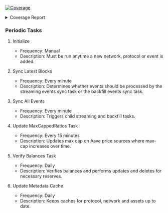 <!-- Pytest Coverage Comment:Begin -->
<a href="https://github.com/aknirmal90/liquidations_v2/blob/main/README.md"><img alt="Coverage" src="https://img.shields.io/badge/Coverage-50%25-orange.svg" /></a><details><summary>Coverage Report </summary><table><tr><th>File</th><th>Stmts</th><th>Miss</th><th>Cover</th><th>Missing</th></tr><tbody><tr><td><a href="https://github.com/aknirmal90/liquidations_v2/blob/main/manage.py">manage.py</a></td><td>11</td><td>11</td><td>0%</td><td><a href="https://github.com/aknirmal90/liquidations_v2/blob/main/manage.py#L3-L22">3&ndash;22</a></td></tr><tr><td colspan="5"><b>aave</b></td></tr><tr><td>&nbsp; &nbsp;<a href="https://github.com/aknirmal90/liquidations_v2/blob/main/aave/adapter.py">adapter.py</a></td><td>378</td><td>378</td><td>0%</td><td><a href="https://github.com/aknirmal90/liquidations_v2/blob/main/aave/adapter.py#L1-L864">1&ndash;864</a></td></tr><tr><td>&nbsp; &nbsp;<a href="https://github.com/aknirmal90/liquidations_v2/blob/main/aave/admin.py">admin.py</a></td><td>235</td><td>125</td><td>47%</td><td><a href="https://github.com/aknirmal90/liquidations_v2/blob/main/aave/admin.py#L123">123</a>, <a href="https://github.com/aknirmal90/liquidations_v2/blob/main/aave/admin.py#L127">127</a>, <a href="https://github.com/aknirmal90/liquidations_v2/blob/main/aave/admin.py#L131">131</a>, <a href="https://github.com/aknirmal90/liquidations_v2/blob/main/aave/admin.py#L135">135</a>, <a href="https://github.com/aknirmal90/liquidations_v2/blob/main/aave/admin.py#L139">139</a>, <a href="https://github.com/aknirmal90/liquidations_v2/blob/main/aave/admin.py#L143">143</a>, <a href="https://github.com/aknirmal90/liquidations_v2/blob/main/aave/admin.py#L147">147</a>, <a href="https://github.com/aknirmal90/liquidations_v2/blob/main/aave/admin.py#L169">169</a>, <a href="https://github.com/aknirmal90/liquidations_v2/blob/main/aave/admin.py#L173-L176">173&ndash;176</a>, <a href="https://github.com/aknirmal90/liquidations_v2/blob/main/aave/admin.py#L180-L183">180&ndash;183</a>, <a href="https://github.com/aknirmal90/liquidations_v2/blob/main/aave/admin.py#L187-L189">187&ndash;189</a>, <a href="https://github.com/aknirmal90/liquidations_v2/blob/main/aave/admin.py#L258-L260">258&ndash;260</a>, <a href="https://github.com/aknirmal90/liquidations_v2/blob/main/aave/admin.py#L265-L267">265&ndash;267</a>, <a href="https://github.com/aknirmal90/liquidations_v2/blob/main/aave/admin.py#L272-L274">272&ndash;274</a>, <a href="https://github.com/aknirmal90/liquidations_v2/blob/main/aave/admin.py#L279-L281">279&ndash;281</a>, <a href="https://github.com/aknirmal90/liquidations_v2/blob/main/aave/admin.py#L286-L288">286&ndash;288</a>, <a href="https://github.com/aknirmal90/liquidations_v2/blob/main/aave/admin.py#L379">379</a>, <a href="https://github.com/aknirmal90/liquidations_v2/blob/main/aave/admin.py#L383">383</a>, <a href="https://github.com/aknirmal90/liquidations_v2/blob/main/aave/admin.py#L498">498</a>, <a href="https://github.com/aknirmal90/liquidations_v2/blob/main/aave/admin.py#L503-L531">503&ndash;531</a>, <a href="https://github.com/aknirmal90/liquidations_v2/blob/main/aave/admin.py#L536-L553">536&ndash;553</a>, <a href="https://github.com/aknirmal90/liquidations_v2/blob/main/aave/admin.py#L573-L590">573&ndash;590</a>, <a href="https://github.com/aknirmal90/liquidations_v2/blob/main/aave/admin.py#L610-L650">610&ndash;650</a>, <a href="https://github.com/aknirmal90/liquidations_v2/blob/main/aave/admin.py#L691-L720">691&ndash;720</a>, <a href="https://github.com/aknirmal90/liquidations_v2/blob/main/aave/admin.py#L757-L759">757&ndash;759</a>, <a href="https://github.com/aknirmal90/liquidations_v2/blob/main/aave/admin.py#L763-L770">763&ndash;770</a>, <a href="https://github.com/aknirmal90/liquidations_v2/blob/main/aave/admin.py#L790-L797">790&ndash;797</a>, <a href="https://github.com/aknirmal90/liquidations_v2/blob/main/aave/admin.py#L878-L882">878&ndash;882</a>, <a href="https://github.com/aknirmal90/liquidations_v2/blob/main/aave/admin.py#L886-L890">886&ndash;890</a></td></tr><tr><td>&nbsp; &nbsp;<a href="https://github.com/aknirmal90/liquidations_v2/blob/main/aave/dataprovider.py">dataprovider.py</a></td><td>34</td><td>19</td><td>44%</td><td><a href="https://github.com/aknirmal90/liquidations_v2/blob/main/aave/dataprovider.py#L13-L16">13&ndash;16</a>, <a href="https://github.com/aknirmal90/liquidations_v2/blob/main/aave/dataprovider.py#L26-L42">26&ndash;42</a>, <a href="https://github.com/aknirmal90/liquidations_v2/blob/main/aave/dataprovider.py#L51-L65">51&ndash;65</a>, <a href="https://github.com/aknirmal90/liquidations_v2/blob/main/aave/dataprovider.py#L73">73</a>, <a href="https://github.com/aknirmal90/liquidations_v2/blob/main/aave/dataprovider.py#L82">82</a>, <a href="https://github.com/aknirmal90/liquidations_v2/blob/main/aave/dataprovider.py#L91">91</a>, <a href="https://github.com/aknirmal90/liquidations_v2/blob/main/aave/dataprovider.py#L100">100</a>, <a href="https://github.com/aknirmal90/liquidations_v2/blob/main/aave/dataprovider.py#L109">109</a></td></tr><tr><td>&nbsp; &nbsp;<a href="https://github.com/aknirmal90/liquidations_v2/blob/main/aave/inlines.py">inlines.py</a></td><td>270</td><td>123</td><td>54%</td><td><a href="https://github.com/aknirmal90/liquidations_v2/blob/main/aave/inlines.py#L24">24</a>, <a href="https://github.com/aknirmal90/liquidations_v2/blob/main/aave/inlines.py#L42">42</a>, <a href="https://github.com/aknirmal90/liquidations_v2/blob/main/aave/inlines.py#L46">46</a>, <a href="https://github.com/aknirmal90/liquidations_v2/blob/main/aave/inlines.py#L50">50</a>, <a href="https://github.com/aknirmal90/liquidations_v2/blob/main/aave/inlines.py#L69">69</a>, <a href="https://github.com/aknirmal90/liquidations_v2/blob/main/aave/inlines.py#L73">73</a>, <a href="https://github.com/aknirmal90/liquidations_v2/blob/main/aave/inlines.py#L77">77</a>, <a href="https://github.com/aknirmal90/liquidations_v2/blob/main/aave/inlines.py#L96">96</a>, <a href="https://github.com/aknirmal90/liquidations_v2/blob/main/aave/inlines.py#L100">100</a>, <a href="https://github.com/aknirmal90/liquidations_v2/blob/main/aave/inlines.py#L104">104</a>, <a href="https://github.com/aknirmal90/liquidations_v2/blob/main/aave/inlines.py#L123">123</a>, <a href="https://github.com/aknirmal90/liquidations_v2/blob/main/aave/inlines.py#L127">127</a>, <a href="https://github.com/aknirmal90/liquidations_v2/blob/main/aave/inlines.py#L131">131</a>, <a href="https://github.com/aknirmal90/liquidations_v2/blob/main/aave/inlines.py#L150">150</a>, <a href="https://github.com/aknirmal90/liquidations_v2/blob/main/aave/inlines.py#L154">154</a>, <a href="https://github.com/aknirmal90/liquidations_v2/blob/main/aave/inlines.py#L158">158</a>, <a href="https://github.com/aknirmal90/liquidations_v2/blob/main/aave/inlines.py#L177">177</a>, <a href="https://github.com/aknirmal90/liquidations_v2/blob/main/aave/inlines.py#L181">181</a>, <a href="https://github.com/aknirmal90/liquidations_v2/blob/main/aave/inlines.py#L185">185</a>, <a href="https://github.com/aknirmal90/liquidations_v2/blob/main/aave/inlines.py#L204">204</a>, <a href="https://github.com/aknirmal90/liquidations_v2/blob/main/aave/inlines.py#L208">208</a>, <a href="https://github.com/aknirmal90/liquidations_v2/blob/main/aave/inlines.py#L212">212</a>, <a href="https://github.com/aknirmal90/liquidations_v2/blob/main/aave/inlines.py#L232">232</a>, <a href="https://github.com/aknirmal90/liquidations_v2/blob/main/aave/inlines.py#L236">236</a>, <a href="https://github.com/aknirmal90/liquidations_v2/blob/main/aave/inlines.py#L240">240</a>, <a href="https://github.com/aknirmal90/liquidations_v2/blob/main/aave/inlines.py#L245-L246">245&ndash;246</a>, <a href="https://github.com/aknirmal90/liquidations_v2/blob/main/aave/inlines.py#L250-L291">250&ndash;291</a>, <a href="https://github.com/aknirmal90/liquidations_v2/blob/main/aave/inlines.py#L300-L341">300&ndash;341</a>, <a href="https://github.com/aknirmal90/liquidations_v2/blob/main/aave/inlines.py#L350-L404">350&ndash;404</a>, <a href="https://github.com/aknirmal90/liquidations_v2/blob/main/aave/inlines.py#L413-L444">413&ndash;444</a>, <a href="https://github.com/aknirmal90/liquidations_v2/blob/main/aave/inlines.py#L451-L483">451&ndash;483</a>, <a href="https://github.com/aknirmal90/liquidations_v2/blob/main/aave/inlines.py#L490-L527">490&ndash;527</a>, <a href="https://github.com/aknirmal90/liquidations_v2/blob/main/aave/inlines.py#L534-L569">534&ndash;569</a>, <a href="https://github.com/aknirmal90/liquidations_v2/blob/main/aave/inlines.py#L576-L615">576&ndash;615</a></td></tr><tr><td>&nbsp; &nbsp;<a href="https://github.com/aknirmal90/liquidations_v2/blob/main/aave/models.py">models.py</a></td><td>372</td><td>94</td><td>75%</td><td><a href="https://github.com/aknirmal90/liquidations_v2/blob/main/aave/models.py#L93">93</a>, <a href="https://github.com/aknirmal90/liquidations_v2/blob/main/aave/models.py#L105-L108">105&ndash;108</a>, <a href="https://github.com/aknirmal90/liquidations_v2/blob/main/aave/models.py#L117-L119">117&ndash;119</a>, <a href="https://github.com/aknirmal90/liquidations_v2/blob/main/aave/models.py#L127">127</a>, <a href="https://github.com/aknirmal90/liquidations_v2/blob/main/aave/models.py#L139-L169">139&ndash;169</a>, <a href="https://github.com/aknirmal90/liquidations_v2/blob/main/aave/models.py#L177-L187">177&ndash;187</a>, <a href="https://github.com/aknirmal90/liquidations_v2/blob/main/aave/models.py#L191-L193">191&ndash;193</a>, <a href="https://github.com/aknirmal90/liquidations_v2/blob/main/aave/models.py#L200-L202">200&ndash;202</a>, <a href="https://github.com/aknirmal90/liquidations_v2/blob/main/aave/models.py#L210-L214">210&ndash;214</a>, <a href="https://github.com/aknirmal90/liquidations_v2/blob/main/aave/models.py#L222-L226">222&ndash;226</a>, <a href="https://github.com/aknirmal90/liquidations_v2/blob/main/aave/models.py#L235-L240">235&ndash;240</a>, <a href="https://github.com/aknirmal90/liquidations_v2/blob/main/aave/models.py#L248-L262">248&ndash;262</a>, <a href="https://github.com/aknirmal90/liquidations_v2/blob/main/aave/models.py#L284">284</a>, <a href="https://github.com/aknirmal90/liquidations_v2/blob/main/aave/models.py#L362">362</a>, <a href="https://github.com/aknirmal90/liquidations_v2/blob/main/aave/models.py#L411">411</a>, <a href="https://github.com/aknirmal90/liquidations_v2/blob/main/aave/models.py#L414">414</a>, <a href="https://github.com/aknirmal90/liquidations_v2/blob/main/aave/models.py#L417-L439">417&ndash;439</a>, <a href="https://github.com/aknirmal90/liquidations_v2/blob/main/aave/models.py#L442-L454">442&ndash;454</a>, <a href="https://github.com/aknirmal90/liquidations_v2/blob/main/aave/models.py#L573">573</a></td></tr><tr><td>&nbsp; &nbsp;<a href="https://github.com/aknirmal90/liquidations_v2/blob/main/aave/price.py">price.py</a></td><td>81</td><td>81</td><td>0%</td><td><a href="https://github.com/aknirmal90/liquidations_v2/blob/main/aave/price.py#L1-L150">1&ndash;150</a></td></tr><tr><td>&nbsp; &nbsp;<a href="https://github.com/aknirmal90/liquidations_v2/blob/main/aave/tasks.py">tasks.py</a></td><td>282</td><td>218</td><td>23%</td><td><a href="https://github.com/aknirmal90/liquidations_v2/blob/main/aave/tasks.py#L47-L70">47&ndash;70</a>, <a href="https://github.com/aknirmal90/liquidations_v2/blob/main/aave/tasks.py#L83-L108">83&ndash;108</a>, <a href="https://github.com/aknirmal90/liquidations_v2/blob/main/aave/tasks.py#L120">120</a>, <a href="https://github.com/aknirmal90/liquidations_v2/blob/main/aave/tasks.py#L123-L125">123&ndash;125</a>, <a href="https://github.com/aknirmal90/liquidations_v2/blob/main/aave/tasks.py#L140-L192">140&ndash;192</a>, <a href="https://github.com/aknirmal90/liquidations_v2/blob/main/aave/tasks.py#L209-L252">209&ndash;252</a>, <a href="https://github.com/aknirmal90/liquidations_v2/blob/main/aave/tasks.py#L263-L320">263&ndash;320</a>, <a href="https://github.com/aknirmal90/liquidations_v2/blob/main/aave/tasks.py#L334-L338">334&ndash;338</a>, <a href="https://github.com/aknirmal90/liquidations_v2/blob/main/aave/tasks.py#L341-L349">341&ndash;349</a>, <a href="https://github.com/aknirmal90/liquidations_v2/blob/main/aave/tasks.py#L352-L359">352&ndash;359</a>, <a href="https://github.com/aknirmal90/liquidations_v2/blob/main/aave/tasks.py#L363-L381">363&ndash;381</a>, <a href="https://github.com/aknirmal90/liquidations_v2/blob/main/aave/tasks.py#L385-L438">385&ndash;438</a>, <a href="https://github.com/aknirmal90/liquidations_v2/blob/main/aave/tasks.py#L444-L448">444&ndash;448</a>, <a href="https://github.com/aknirmal90/liquidations_v2/blob/main/aave/tasks.py#L452-L455">452&ndash;455</a>, <a href="https://github.com/aknirmal90/liquidations_v2/blob/main/aave/tasks.py#L459-L486">459&ndash;486</a>, <a href="https://github.com/aknirmal90/liquidations_v2/blob/main/aave/tasks.py#L490-L538">490&ndash;538</a>, <a href="https://github.com/aknirmal90/liquidations_v2/blob/main/aave/tasks.py#L549-L561">549&ndash;561</a>, <a href="https://github.com/aknirmal90/liquidations_v2/blob/main/aave/tasks.py#L570-L615">570&ndash;615</a></td></tr><tr><td colspan="5"><b>aave/management/commands</b></td></tr><tr><td>&nbsp; &nbsp;<a href="https://github.com/aknirmal90/liquidations_v2/blob/main/aave/management/commands/listen_base.py">listen_base.py</a></td><td>64</td><td>64</td><td>0%</td><td><a href="https://github.com/aknirmal90/liquidations_v2/blob/main/aave/management/commands/listen_base.py#L1-L118">1&ndash;118</a></td></tr><tr><td>&nbsp; &nbsp;<a href="https://github.com/aknirmal90/liquidations_v2/blob/main/aave/management/commands/listen_pending_transactions.py">listen_pending_transactions.py</a></td><td>26</td><td>26</td><td>0%</td><td><a href="https://github.com/aknirmal90/liquidations_v2/blob/main/aave/management/commands/listen_pending_transactions.py#L1-L66">1&ndash;66</a></td></tr><tr><td>&nbsp; &nbsp;<a href="https://github.com/aknirmal90/liquidations_v2/blob/main/aave/management/commands/listen_sequencer.py">listen_sequencer.py</a></td><td>102</td><td>102</td><td>0%</td><td><a href="https://github.com/aknirmal90/liquidations_v2/blob/main/aave/management/commands/listen_sequencer.py#L1-L191">1&ndash;191</a></td></tr><tr><td colspan="5"><b>blockchains</b></td></tr><tr><td>&nbsp; &nbsp;<a href="https://github.com/aknirmal90/liquidations_v2/blob/main/blockchains/admin.py">admin.py</a></td><td>33</td><td>3</td><td>91%</td><td><a href="https://github.com/aknirmal90/liquidations_v2/blob/main/blockchains/admin.py#L117">117</a>, <a href="https://github.com/aknirmal90/liquidations_v2/blob/main/blockchains/admin.py#L139">139</a>, <a href="https://github.com/aknirmal90/liquidations_v2/blob/main/blockchains/admin.py#L142">142</a></td></tr><tr><td>&nbsp; &nbsp;<a href="https://github.com/aknirmal90/liquidations_v2/blob/main/blockchains/models.py">models.py</a></td><td>124</td><td>13</td><td>90%</td><td><a href="https://github.com/aknirmal90/liquidations_v2/blob/main/blockchains/models.py#L62-L64">62&ndash;64</a>, <a href="https://github.com/aknirmal90/liquidations_v2/blob/main/blockchains/models.py#L108-L110">108&ndash;110</a>, <a href="https://github.com/aknirmal90/liquidations_v2/blob/main/blockchains/models.py#L121">121</a>, <a href="https://github.com/aknirmal90/liquidations_v2/blob/main/blockchains/models.py#L128-L129">128&ndash;129</a>, <a href="https://github.com/aknirmal90/liquidations_v2/blob/main/blockchains/models.py#L159">159</a>, <a href="https://github.com/aknirmal90/liquidations_v2/blob/main/blockchains/models.py#L162">162</a>, <a href="https://github.com/aknirmal90/liquidations_v2/blob/main/blockchains/models.py#L165-L166">165&ndash;166</a></td></tr><tr><td>&nbsp; &nbsp;<a href="https://github.com/aknirmal90/liquidations_v2/blob/main/blockchains/tasks.py">tasks.py</a></td><td>296</td><td>145</td><td>51%</td><td><a href="https://github.com/aknirmal90/liquidations_v2/blob/main/blockchains/tasks.py#L171-L172">171&ndash;172</a>, <a href="https://github.com/aknirmal90/liquidations_v2/blob/main/blockchains/tasks.py#L226">226</a>, <a href="https://github.com/aknirmal90/liquidations_v2/blob/main/blockchains/tasks.py#L229">229</a>, <a href="https://github.com/aknirmal90/liquidations_v2/blob/main/blockchains/tasks.py#L232">232</a>, <a href="https://github.com/aknirmal90/liquidations_v2/blob/main/blockchains/tasks.py#L235">235</a>, <a href="https://github.com/aknirmal90/liquidations_v2/blob/main/blockchains/tasks.py#L238-L328">238&ndash;328</a>, <a href="https://github.com/aknirmal90/liquidations_v2/blob/main/blockchains/tasks.py#L331-L347">331&ndash;347</a>, <a href="https://github.com/aknirmal90/liquidations_v2/blob/main/blockchains/tasks.py#L354-L379">354&ndash;379</a>, <a href="https://github.com/aknirmal90/liquidations_v2/blob/main/blockchains/tasks.py#L385-L392">385&ndash;392</a>, <a href="https://github.com/aknirmal90/liquidations_v2/blob/main/blockchains/tasks.py#L395">395</a>, <a href="https://github.com/aknirmal90/liquidations_v2/blob/main/blockchains/tasks.py#L404-L412">404&ndash;412</a>, <a href="https://github.com/aknirmal90/liquidations_v2/blob/main/blockchains/tasks.py#L460">460</a>, <a href="https://github.com/aknirmal90/liquidations_v2/blob/main/blockchains/tasks.py#L464">464</a>, <a href="https://github.com/aknirmal90/liquidations_v2/blob/main/blockchains/tasks.py#L467">467</a>, <a href="https://github.com/aknirmal90/liquidations_v2/blob/main/blockchains/tasks.py#L470-L482">470&ndash;482</a>, <a href="https://github.com/aknirmal90/liquidations_v2/blob/main/blockchains/tasks.py#L491">491</a>, <a href="https://github.com/aknirmal90/liquidations_v2/blob/main/blockchains/tasks.py#L507">507</a>, <a href="https://github.com/aknirmal90/liquidations_v2/blob/main/blockchains/tasks.py#L518-L532">518&ndash;532</a>, <a href="https://github.com/aknirmal90/liquidations_v2/blob/main/blockchains/tasks.py#L541-L567">541&ndash;567</a></td></tr><tr><td colspan="5"><b>config</b></td></tr><tr><td>&nbsp; &nbsp;<a href="https://github.com/aknirmal90/liquidations_v2/blob/main/config/models.py">models.py</a></td><td>26</td><td>12</td><td>54%</td><td><a href="https://github.com/aknirmal90/liquidations_v2/blob/main/config/models.py#L23">23</a>, <a href="https://github.com/aknirmal90/liquidations_v2/blob/main/config/models.py#L27-L37">27&ndash;37</a></td></tr><tr><td colspan="5"><b>liquidations_v2</b></td></tr><tr><td>&nbsp; &nbsp;<a href="https://github.com/aknirmal90/liquidations_v2/blob/main/liquidations_v2/asgi.py">asgi.py</a></td><td>4</td><td>4</td><td>0%</td><td><a href="https://github.com/aknirmal90/liquidations_v2/blob/main/liquidations_v2/asgi.py#L10-L16">10&ndash;16</a></td></tr><tr><td>&nbsp; &nbsp;<a href="https://github.com/aknirmal90/liquidations_v2/blob/main/liquidations_v2/urls.py">urls.py</a></td><td>6</td><td>6</td><td>0%</td><td><a href="https://github.com/aknirmal90/liquidations_v2/blob/main/liquidations_v2/urls.py#L17-L26">17&ndash;26</a></td></tr><tr><td>&nbsp; &nbsp;<a href="https://github.com/aknirmal90/liquidations_v2/blob/main/liquidations_v2/wsgi.py">wsgi.py</a></td><td>4</td><td>4</td><td>0%</td><td><a href="https://github.com/aknirmal90/liquidations_v2/blob/main/liquidations_v2/wsgi.py#L10-L16">10&ndash;16</a></td></tr><tr><td colspan="5"><b>liquidations_v2/settings</b></td></tr><tr><td>&nbsp; &nbsp;<a href="https://github.com/aknirmal90/liquidations_v2/blob/main/liquidations_v2/settings/settings_generic.py">settings_generic.py</a></td><td>39</td><td>6</td><td>85%</td><td><a href="https://github.com/aknirmal90/liquidations_v2/blob/main/liquidations_v2/settings/settings_generic.py#L168-L180">168&ndash;180</a></td></tr><tr><td colspan="5"><b>utils</b></td></tr><tr><td>&nbsp; &nbsp;<a href="https://github.com/aknirmal90/liquidations_v2/blob/main/utils/admin.py">admin.py</a></td><td>72</td><td>57</td><td>21%</td><td><a href="https://github.com/aknirmal90/liquidations_v2/blob/main/utils/admin.py#L12-L13">12&ndash;13</a>, <a href="https://github.com/aknirmal90/liquidations_v2/blob/main/utils/admin.py#L18-L19">18&ndash;19</a>, <a href="https://github.com/aknirmal90/liquidations_v2/blob/main/utils/admin.py#L34-L44">34&ndash;44</a>, <a href="https://github.com/aknirmal90/liquidations_v2/blob/main/utils/admin.py#L56-L67">56&ndash;67</a>, <a href="https://github.com/aknirmal90/liquidations_v2/blob/main/utils/admin.py#L71-L108">71&ndash;108</a>, <a href="https://github.com/aknirmal90/liquidations_v2/blob/main/utils/admin.py#L112-L149">112&ndash;149</a></td></tr><tr><td>&nbsp; &nbsp;<a href="https://github.com/aknirmal90/liquidations_v2/blob/main/utils/encoding.py">encoding.py</a></td><td>85</td><td>61</td><td>28%</td><td><a href="https://github.com/aknirmal90/liquidations_v2/blob/main/utils/encoding.py#L23-L24">23&ndash;24</a>, <a href="https://github.com/aknirmal90/liquidations_v2/blob/main/utils/encoding.py#L27-L28">27&ndash;28</a>, <a href="https://github.com/aknirmal90/liquidations_v2/blob/main/utils/encoding.py#L52">52</a>, <a href="https://github.com/aknirmal90/liquidations_v2/blob/main/utils/encoding.py#L67-L78">67&ndash;78</a>, <a href="https://github.com/aknirmal90/liquidations_v2/blob/main/utils/encoding.py#L83-L95">83&ndash;95</a>, <a href="https://github.com/aknirmal90/liquidations_v2/blob/main/utils/encoding.py#L100-L108">100&ndash;108</a>, <a href="https://github.com/aknirmal90/liquidations_v2/blob/main/utils/encoding.py#L112-L118">112&ndash;118</a>, <a href="https://github.com/aknirmal90/liquidations_v2/blob/main/utils/encoding.py#L122-L135">122&ndash;135</a>, <a href="https://github.com/aknirmal90/liquidations_v2/blob/main/utils/encoding.py#L140-L165">140&ndash;165</a></td></tr><tr><td>&nbsp; &nbsp;<a href="https://github.com/aknirmal90/liquidations_v2/blob/main/utils/files.py">files.py</a></td><td>29</td><td>19</td><td>34%</td><td><a href="https://github.com/aknirmal90/liquidations_v2/blob/main/utils/files.py#L19-L24">19&ndash;24</a>, <a href="https://github.com/aknirmal90/liquidations_v2/blob/main/utils/files.py#L38-L43">38&ndash;43</a>, <a href="https://github.com/aknirmal90/liquidations_v2/blob/main/utils/files.py#L60-L62">60&ndash;62</a>, <a href="https://github.com/aknirmal90/liquidations_v2/blob/main/utils/files.py#L78-L85">78&ndash;85</a></td></tr><tr><td>&nbsp; &nbsp;<a href="https://github.com/aknirmal90/liquidations_v2/blob/main/utils/rpc.py">rpc.py</a></td><td>37</td><td>11</td><td>70%</td><td><a href="https://github.com/aknirmal90/liquidations_v2/blob/main/utils/rpc.py#L15-L28">15&ndash;28</a>, <a href="https://github.com/aknirmal90/liquidations_v2/blob/main/utils/rpc.py#L35-L38">35&ndash;38</a>, <a href="https://github.com/aknirmal90/liquidations_v2/blob/main/utils/rpc.py#L64">64</a>, <a href="https://github.com/aknirmal90/liquidations_v2/blob/main/utils/rpc.py#L76">76</a>, <a href="https://github.com/aknirmal90/liquidations_v2/blob/main/utils/rpc.py#L96">96</a>, <a href="https://github.com/aknirmal90/liquidations_v2/blob/main/utils/rpc.py#L117">117</a></td></tr><tr><td>&nbsp; &nbsp;<a href="https://github.com/aknirmal90/liquidations_v2/blob/main/utils/simulation.py">simulation.py</a></td><td>21</td><td>15</td><td>29%</td><td><a href="https://github.com/aknirmal90/liquidations_v2/blob/main/utils/simulation.py#L20-L47">20&ndash;47</a>, <a href="https://github.com/aknirmal90/liquidations_v2/blob/main/utils/simulation.py#L56-L75">56&ndash;75</a></td></tr><tr><td>&nbsp; &nbsp;<a href="https://github.com/aknirmal90/liquidations_v2/blob/main/utils/tokens.py">tokens.py</a></td><td>40</td><td>27</td><td>32%</td><td><a href="https://github.com/aknirmal90/liquidations_v2/blob/main/utils/tokens.py#L58-L74">58&ndash;74</a>, <a href="https://github.com/aknirmal90/liquidations_v2/blob/main/utils/tokens.py#L79-L89">79&ndash;89</a>, <a href="https://github.com/aknirmal90/liquidations_v2/blob/main/utils/tokens.py#L94-L98">94&ndash;98</a>, <a href="https://github.com/aknirmal90/liquidations_v2/blob/main/utils/tokens.py#L103-L107">103&ndash;107</a></td></tr><tr><td><b>TOTAL</b></td><td><b>3265</b></td><td><b>1624</b></td><td><b>50%</b></td><td>&nbsp;</td></tr></tbody></table></details>
<!-- Pytest Coverage Comment:End -->

### Periodic Tasks

1. Initialize
   - Frequency: Manual
   - Description: Must be run anytime a new network, protocol or event is added.

2. Sync Latest Blocks
   - Frequency: Every minute
   - Description: Determines whether events should be processed by the streaming events sync task or the backfill events sync task.

3. Sync All Events
   - Frequency: Every minute
   - Description: Triggers child streaming and backfill tasks.

4. Update MaxCappedRatios Task
   - Frequency: Every 15 minutes
   - Description: Updates max cap on Aave price sources where max-cap increases over time.

5. Verify Balances Task
   - Frequency: Daily
   - Description: Verifies balances and performs updates and deletes for necessary reserves.

6. Update Metadata Cache
   - Frequency: Daily
   - Description: Keeps caches for protocol, network and assets up to date.
